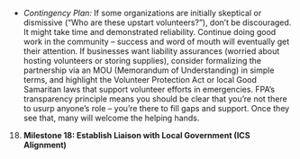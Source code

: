 - _Contingency Plan:_ If some organizations are initially skeptical or dismissive (“Who are these upstart volunteers?”), don’t be discouraged. It might take time and demonstrated reliability. Continue doing good work in the community – success and word of mouth will eventually get their attention. If businesses want liability assurances (worried about hosting volunteers or storing supplies), consider formalizing the partnership via an MOU (Memorandum of Understanding) in simple terms, and highlight the Volunteer Protection Act or local Good Samaritan laws that support volunteer efforts in emergencies. FPA’s transparency principle means you should be clear that you’re not there to usurp anyone’s role – you’re there to fill gaps and support. Once they see that, many will welcome the helping hands.  
18. **Milestone 18: Establish Liaison with Local Government (ICS Alignment)**